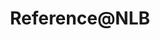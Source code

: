 ---
layout: homepage
title: Reference@NLB
description: Reference@NLB is an information repository containing resource guides, research guides and how-to guides to provide you with the necessary details to kickstart your research journey. Guides covering both print and online materials deal with general topics on Singapore & Southeast Asia, Arts, Business, Science & Technology, and Social Science & Humanities.
image: /images/ReferenceNLB-logo.png
permalink: /
notification: This site is still in construction, thank you
sections:
    - hero:
        title: Reference@NLB
        subtitle: Looking for resources for your research and reference? Need help navigating our catalogues and subscribed databases? Curious to know what the National Library has to offer?<br><br>From recommended resources on a variety of subjects and topics to how-to guides on navigating our catalogues, subscribed databases and special format collections, our librarians have put together useful information to support your research and learning.
        background: /images/hero-banner.jpg
#        button: Get Started
        url: /getting-started/onesearch/
        key_highlights:
            - title: Singapore & Southeast Asia
              description: Learn about Singapore and the Southeast Asia region
              url: /guides/singapore/people/
            - title: Arts
              description: Discover arts and culture
              url: /guides/arts/visual-arts/
            - title: Research
              description: Get started on your research
              url: /getting-started/onesearch/
    - infopic:
        title: Resource Guides
        subtitle: Topical guides
        description: Our librarians have curated useful lists of books, online resources, videos and more to introduce a diverse range of broad topics.
        button: Find Out More
        url: /guides/
        image: /images/category/infopic-resource-guides.jpg
        alt: Curated resource guides
    - infopic:
        title: Getting Started on Research
        subtitle: How-to Guides
        description: Learn how to use our research resources effectively.
        button: Find Out More
        url: /getting-started/academicresearch/
        image: /images/category/infopic-getting-started.jpg
        alt: Learn how to use research resources effectively
    - infobar:
        title: Lee Kong Chian Reference Library
        subtitle: Discover more
        description: The reference arm of the National Library, the Lee Kong Chian Reference Library, has thousands of resources both online and print for your reference and research.
        button: Finding Us
        url: /contact-us/
#    - resources:
#        title: Media
#        subtitle: Learn more
#        button: View More
---